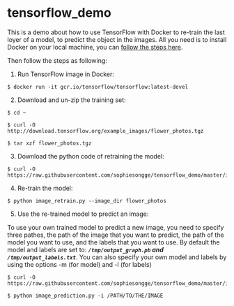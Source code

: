 # tensorflow_demo

This is a demo about how to use TensorFlow with Docker to re-train the last loyer of a model, to predict the object in the images.
All you need is to install Docker on your local machine, you can [follow the steps here](https://docs.docker.com/engine/installation/).

Then follow the steps as following:

1. Run TensorFlow image in Docker:
```
$ docker run -it gcr.io/tensorflow/tensorflow:latest-devel
```
2. Download and un-zip the training set:
```
$ cd ~

$ curl -O http://download.tensorflow.org/example_images/flower_photos.tgz

$ tar xzf flower_photos.tgz
```
3. Download the python code of retraining the model:
```
$ curl -O https://raw.githubusercontent.com/sophiesongge/tensorflow_demo/master/image_retrain.py
```
4. Re-train the model:
```
$ python image_retrain.py --image_dir flower_photos
```
5. Use the re-trained model to predict an image:

To use your own trained model to predict a new image, you need to specify three pathes, the path of the image that you want to predict, the path of the model you want to use, and the labels that you want to use. By default the model and labels are set to: ***`/tmp/output_graph.pb` and `/tmp/output_labels.txt`***. You can also specify your own model and labels by using the options -m (for model) and -l (for labels)

```
$ curl -O https://raw.githubusercontent.com/sophiesongge/tensorflow_demo/master/image_prediction.py

$ python image_prediction.py -i /PATH/TO/THE/IMAGE
```



